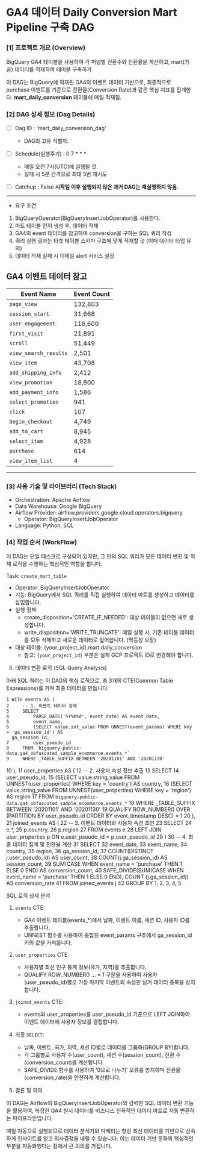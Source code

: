 # GA4 데이터 Daily Conversion Mart Pipeline 구축 DAG


### [1] 프로젝트 개요 (Overview)

BigQuery GA4 테이블을 사용하여 각 퍼널별 전환수와 전환율을 계산하고, mart(가공) 데이터를 적재하여 테이블 구축하기


이 DAG는 BigQuery에 적재된 GA4의 이벤트 데이터 기반으로, 최종적으로 purchase 이벤트를 기준으로 전환율(Conversion Rate)과 같은 핵심 지표를 집계한다.
**mart_daily_conversion** 테이블에 매일 적재됨. 





 
### [2] DAG 상세 정보 (Dag Details)
- [ ] Dag ID : 'mart_daily_conversion_dag'
  - DAG의 고유 식별자.
- [ ] Schedule(실행주기) : 0 7 * * *
  - 매일 오전 7시(UTC)에 실행될 것.
  - 실패 시 5분 간격으로 최대 5번 재시도
- [ ] Catchup : False **시작일 이후 실행되지 않은 과거 DAG는 재실행하지 않음.**






---

* 요구 조건
1. BigQueryOperator(BigQueryInsertJobOperator)를 사용한다.
2. 마트 테이블 먼저 생성 후, 데이터 적재
3. GA4의 event 데이터를 참고하여 conversion을 구하는 SQL 쿼리 작성
4. 쿼리 실행 결과는 타겟 테이블 스키마 구조에 맞게 적재할 것 (이때 데이터 타입 유의)
5. 데이터 적재 실패 시 이메일 alert 서비스 설정

## GA4 이벤트 데이터 참고

| Event Name | Event Count |
|-----------|-------------|
| `page_view` | 132,803 |
| `session_start` | 31,668 |
| `user_engagement` | 116,600 |
| `first_visit` | 21,891 |
| `scroll` | 51,449 |
| `view_search_results` | 2,501 |
| `view_item` | 43,708 |
| `add_shipping_info` | 2,412 |
| `view_promotion` | 18,800 |
| `add_payment_info` | 1,586 |
| `select_promotion` | 941 |
| `click` | 107 |
| `begin_checkout` | 4,749 |
| `add_to_cart` | 8,945 |
| `select_item` | 4,928 |
| `purchase` | 614 |
| `view_item_list` | 4 |



--- 

### [3] 사용 기술 및 라이브러리 (Tech Stack) 

   * Orchestration: Apache Airflow
   * Data Warehouse: Google BigQuery
   * Airflow Provider: airflow.providers.google.cloud.operators.bigquery
       * Operator: BigQueryInsertJobOperator
   * Language: Python, SQL


### [4] 작업 순서 (WorkFlow)

  이 DAG는 단일 태스크로 구성되어 있지만, 그 안의 SQL 쿼리가 모든 데이터 변환 및 적재 로직을 수행하는 
  핵심적인 역할을 합니다.

  Task: `create_mart_table`

   * Operator: BigQueryInsertJobOperator
   * 기능: BigQuery에서 SQL 쿼리를 직접 실행하여 데이터 마트를 생성하고 데이터를 삽입합니다.
   * 실행 정책:
       * create_disposition='CREATE_IF_NEEDED': 대상 테이블이 없으면 새로 생성합니다.
       * write_disposition='WRITE_TRUNCATE': 매일 실행 시, 기존 테이블 데이터를 모두 삭제하고 새로운 
         데이터로 덮어씁니다. (멱등성 보장)
   * 대상 테이블: {your_project_id}.mart.daily_conversion
       * 참고: `{your_project_id}` 부분은 실제 GCP 프로젝트 ID로 변경해야 합니다.

  5. 데이터 변환 로직 (SQL Query Analysis)

  아래 SQL 쿼리는 이 DAG의 핵심 로직으로, 총 3개의 CTE(Common Table Expressions)를 거쳐 최종 데이터를 
  만듭니다.

    1 WITH events AS (
    2     -- 1. 이벤트 데이터 정제
    3     SELECT
    4         PARSE_DATE('%Y%m%d', event_date) AS event_date,
    5         event_name,
    6         (SELECT value.int_value FROM UNNEST(event_params) WHERE key = 'ga_session_id') AS 
      ga_session_id,
    7         user_pseudo_id
    8     FROM `bigquery-public-data.ga4_obfuscated_sample_ecommerce.events_*`
    9     WHERE _TABLE_SUFFIX BETWEEN '20201101' AND '20201130'
   10 ),
   11 user_properties AS (
   12     -- 2. 사용자 속성 정보 추출
   13     SELECT
   14         user_pseudo_id,
   15         (SELECT value.string_value FROM UNNEST(user_properties) WHERE key = 'country') AS 
      country,
   16         (SELECT value.string_value FROM UNNEST(user_properties) WHERE key = 'region') AS 
      region
   17     FROM `bigquery-public-data.ga4_obfuscated_sample_ecommerce.events_*`
   18     WHERE _TABLE_SUFFIX BETWEEN '20201101' AND '20201130'
   19     QUALIFY ROW_NUMBER() OVER (PARTITION BY user_pseudo_id ORDER BY event_timestamp DESC) =
      1
   20 ),
   21 joined_events AS (
   22     -- 3. 이벤트 데이터와 사용자 속성 조인
   23     SELECT
   24         e.*,
   25         p.country,
   26         p.region
   27     FROM events e
   28     LEFT JOIN user_properties p ON e.user_pseudo_id = p.user_pseudo_id
   29 )
   30 -- 4. 최종 데이터 집계 및 전환율 계산
   31 SELECT
   32     event_date,
   33     event_name,
   34     country,
   35     region,
   36     ga_session_id,
   37     COUNT(DISTINCT j.user_pseudo_id) AS user_count,
   38     COUNT(j.ga_session_id) AS session_count,
   39     SUM(CASE WHEN event_name = 'purchase' THEN 1 ELSE 0 END) AS conversion_count,
   40     SAFE_DIVIDE(SUM(CASE WHEN event_name = 'purchase' THEN 1 ELSE 0 END), COUNT
      (j.ga_session_id)) AS conversion_rate
   41 FROM joined_events j
   42 GROUP BY 1, 2, 3, 4, 5

  SQL 로직 상세 분석

   1. `events` CTE:
       * GA4 이벤트 테이블(events_*)에서 날짜, 이벤트 이름, 세션 ID, 사용자 ID를 추출합니다.
       * UNNEST 함수를 사용하여 중첩된 event_params 구조에서 ga_session_id 키의 값을 가져옵니다.

   2. `user_properties` CTE:
       * 사용자별 최신 인구 통계 정보(국가, 지역)를 추출합니다.
       * QUALIFY ROW_NUMBER() ... = 1 구문을 사용하여 사용자(user_pseudo_id)별로 가장 마지막 이벤트의 
         속성만 남겨 데이터 중복을 방지합니다.

   3. `joined_events` CTE:
       * events와 user_properties를 user_pseudo_id 기준으로 LEFT JOIN하여 이벤트 데이터에 사용자 정보를 
         결합합니다.

   4. 최종 `SELECT`:
       * 날짜, 이벤트, 국가, 지역, 세션 ID별로 데이터를 그룹화(GROUP BY)합니다.
       * 각 그룹별로 사용자 수(user_count), 세션 수(session_count), 전환 수(conversion_count)를 
         계산합니다.
       * SAFE_DIVIDE 함수를 사용하여 '0으로 나누기' 오류를 방지하며 전환율(conversion_rate)을 안전하게 
         계산합니다.

  6. 결론 및 의의

  이 DAG는 Airflow의 BigQueryInsertJobOperator와 강력한 SQL 데이터 변환 기능을 활용하여, 복잡한 GA4 
  원시 데이터를 비즈니스 친화적인 데이터 마트로 자동 변환하는 파이프라인입니다.

  매일 자동으로 실행되므로 데이터 분석가와 마케터는 항상 최신 데이터를 기반으로 신속하게 인사이트를 
  얻고 의사결정을 내릴 수 있습니다. 이는 데이터 기반 문화의 핵심적인 부분을 자동화했다는 점에서 큰 
  의의를 가집니다.
